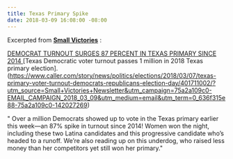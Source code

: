 ```yaml
---
title: Texas Primary Spike
date: 2018-03-09 16:08:00 -08:00
---
```


Excerpted from [**Small Victories**](https://www.celebratesmallvictories.com/) :

[DEMOCRAT TURNOUT SURGES 87 PERCENT IN TEXAS PRIMARY SINCE 2014
](http://www.newsweek.com/democrat-turnout-surges-87-texas-primary-2014-834806?utm_source=Small+Victories+Newsletter&utm_campaign=75a2a109c0-EMAIL_CAMPAIGN_2018_03_09&utm_medium=email&utm_term=0_636f315e88-75a2a109c0-142027269)
[Texas Democratic voter turnout passes 1 million in 2018 Texas primary election].(https://www.caller.com/story/news/politics/elections/2018/03/07/texas-primary-voter-turnout-democrats-republicans-election-day/401711002/?utm_source=Small+Victories+Newsletter&utm_campaign=75a2a109c0-EMAIL_CAMPAIGN_2018_03_09&utm_medium=email&utm_term=0_636f315e88-75a2a109c0-142027269)

" Over a million Democrats showed up to vote in the Texas primary earlier this week—an 87% spike in turnout since 2014! Women won the night, including these two Latina candidates and this progressive candidate who’s headed to a runoff. We’re also reading up on this underdog, who raised less money than her competitors yet still won her primary."


